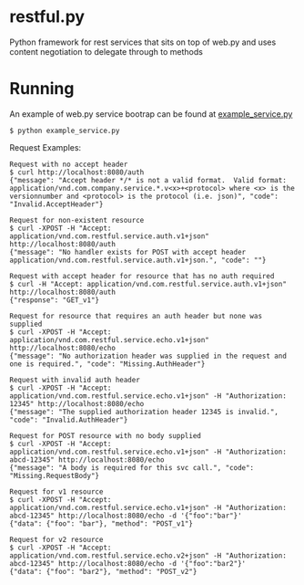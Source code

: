 # restful.py
Python framework for rest services that sits on top of web.py and uses content negotiation to delegate through to methods

# Running
An example of web.py service bootrap can be found at [example_service.py](restful/example_service.py)

    $ python example_service.py

Request Examples:

	Request with no accept header
    $ curl http://localhost:8080/auth
    {"message": "Accept header */* is not a valid format.  Valid format: application/vnd.com.company.service.*.v<x>+<protocol> where <x> is the versionnumber and <protocol> is the protocol (i.e. json)", "code": "Invalid.AcceptHeader"}

    Request for non-existent resource
    $ curl -XPOST -H "Accept: application/vnd.com.restful.service.auth.v1+json" http://localhost:8080/auth
    {"message": "No handler exists for POST with accept header application/vnd.com.restful.service.auth.v1+json.", "code": ""}

    Request with accept header for resource that has no auth required
    $ curl -H "Accept: application/vnd.com.restful.service.auth.v1+json" http://localhost:8080/auth
    {"response": "GET_v1"}

    Request for resource that requires an auth header but none was supplied
    $ curl -XPOST -H "Accept: application/vnd.com.restful.service.echo.v1+json" http://localhost:8080/echo
    {"message": "No authorization header was supplied in the request and one is required.", "code": "Missing.AuthHeader"}

    Request with invalid auth header
    $ curl -XPOST -H "Accept: application/vnd.com.restful.service.echo.v1+json" -H "Authorization: 12345" http://localhost:8080/echo
    {"message": "The supplied authorization header 12345 is invalid.", "code": "Invalid.AuthHeader"}

    Request for POST resource with no body supplied
    $ curl -XPOST -H "Accept: application/vnd.com.restful.service.echo.v1+json" -H "Authorization: abcd-12345" http://localhost:8080/echo
    {"message": "A body is required for this svc call.", "code": "Missing.RequestBody"}

    Request for v1 resource
    $ curl -XPOST -H "Accept: application/vnd.com.restful.service.echo.v1+json" -H "Authorization: abcd-12345" http://localhost:8080/echo -d '{"foo":"bar"}'
    {"data": {"foo": "bar"}, "method": "POST_v1"}

    Request for v2 resource
    $ curl -XPOST -H "Accept: application/vnd.com.restful.service.echo.v2+json" -H "Authorization: abcd-12345" http://localhost:8080/echo -d '{"foo":"bar2"}'
    {"data": {"foo": "bar2"}, "method": "POST_v2"}